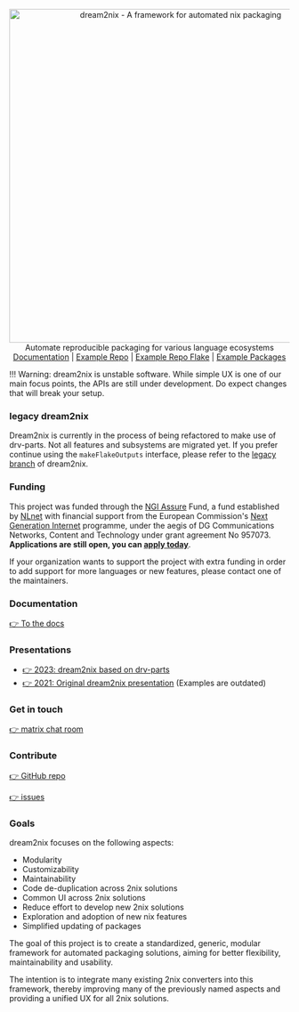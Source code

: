 <p align="center">
  <picture>
    <source width="600" media="(prefers-color-scheme: dark)" srcset="https://gist.githubusercontent.com/DavHau/755fed3774e89c0b9b8953a0a25309fa/raw/0312cc4f785de36212f4303d23298f07c13549dc/dream2nix-dark.png">
    <source width="600" media="(prefers-color-scheme: light)" srcset="https://gist.githubusercontent.com/DavHau/755fed3774e89c0b9b8953a0a25309fa/raw/e2a12a60ae49aa5eb11b42775abdd1652dbe63c0/dream2nix-01.png">
    <img width="600" alt="dream2nix - A framework for automated nix packaging" src="https://gist.githubusercontent.com/DavHau/755fed3774e89c0b9b8953a0a25309fa/raw/e2a12a60ae49aa5eb11b42775abdd1652dbe63c0/dream2nix-01.png">
  </picture>
  <br>
  Automate reproducible packaging for various language ecosystems
  <br>
  <a href="https://nix-community.github.io/dream2nix/">Documentation</a> |
  <a href="https://github.com/nix-community/dream2nix/tree/main/examples/dream2nix-repo">Example Repo</a> |
  <a href="https://github.com/nix-community/dream2nix/tree/main/examples/dream2nix-repo-flake">Example Repo Flake</a> |
  <a href="https://github.com/nix-community/dream2nix/tree/main/examples/packages">Example Packages</a>
</p>

!!! Warning: dream2nix is unstable software. While simple UX is one of our main focus points, the APIs  are still under development. Do expect changes that will break your setup.

### legacy dream2nix

Dream2nix is currently in the process of being refactored to make use of drv-parts. Not all features and subsystems are migrated yet. If you prefer continue using the `makeFlakeOutputs` interface, please refer to the [legacy branch](https://github.com/nix-community/dream2nix/tree/legacy) of dream2nix.

### Funding

This project was funded through the [NGI Assure](https://nlnet.nl/assure) Fund, a fund established by [NLnet](https://nlnet.nl/) with financial support from the European Commission's [Next Generation Internet](https://ngi.eu/) programme, under the aegis of DG Communications Networks, Content and Technology under grant agreement No 957073. **Applications are still open, you can [apply today](https://nlnet.nl/propose)**.

If your organization wants to support the project with extra funding in order to add support for more languages or new features, please contact one of the maintainers.

### Documentation

[👉 To the docs](https://nix-community.github.io/dream2nix)

### Presentations

- [👉 2023: dream2nix based on drv-parts](https://www.youtube.com/watch?v=AsCvRZukX0E)
- [👉 2021: Original dream2nix presentation](https://www.youtube.com/watch?v=jqCfHMvCsfQ) (Examples are outdated)

### Get in touch

[👉 matrix chat room](https://matrix.to/#/#dream2nix:nixos.org)

### Contribute

[👉 GitHub repo](https://github.com/nix-community/dream2nix)

[👉 issues](https://github.com/nix-community/dream2nix/issues)


### Goals

dream2nix focuses on the following aspects:

- Modularity
- Customizability
- Maintainability
- Code de-duplication across 2nix solutions
- Common UI across 2nix solutions
- Reduce effort to develop new 2nix solutions
- Exploration and adoption of new nix features
- Simplified updating of packages

The goal of this project is to create a standardized, generic, modular framework for automated packaging solutions, aiming for better flexibility, maintainability and usability.

The intention is to integrate many existing 2nix converters into this framework, thereby improving many of the previously named aspects and providing a unified UX for all 2nix solutions.
